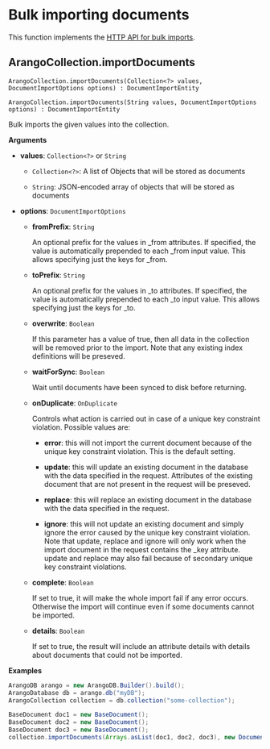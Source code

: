 <!-- don't edit here, its from https://@github.com/arangodb/arangodb-java-driver.git / docs/Drivers/ -->
# Bulk importing documents

This function implements the
[HTTP API for bulk imports](../../../..//HTTP/BulkImports/index.html).

## ArangoCollection.importDocuments

```
ArangoCollection.importDocuments(Collection<?> values, DocumentImportOptions options) : DocumentImportEntity
```

```
ArangoCollection.importDocuments(String values, DocumentImportOptions options) : DocumentImportEntity
```

Bulk imports the given values into the collection.

**Arguments**

- **values**: `Collection<?>` or `String`

  - `Collection<?>`: A list of Objects that will be stored as documents

  - `String`: JSON-encoded array of objects that will be stored as documents

- **options**: `DocumentImportOptions`

  - **fromPrefix**: `String`

    An optional prefix for the values in \_from attributes. If specified, the value is automatically prepended to each \_from input value. This allows specifying just the keys for \_from.

  - **toPrefix**: `String`

    An optional prefix for the values in \_to attributes. If specified, the value is automatically prepended to each \_to input value. This allows specifying just the keys for \_to.

  - **overwrite**: `Boolean`

    If this parameter has a value of true, then all data in the collection will be removed prior to the import. Note that any existing index definitions will be preseved.

  - **waitForSync**: `Boolean`

    Wait until documents have been synced to disk before returning.

  - **onDuplicate**: `OnDuplicate`

    Controls what action is carried out in case of a unique key constraint violation. Possible values are:

    - **error**: this will not import the current document because of the unique key constraint violation. This is the default setting.

    - **update**: this will update an existing document in the database with the data specified in the request. Attributes of the existing document that are not present in the request will be preseved.

    - **replace**: this will replace an existing document in the database with the data specified in the request.

    - **ignore**: this will not update an existing document and simply ignore the error caused by the unique key constraint violation. Note that update, replace and ignore will only work when the import document in the request contains the \_key attribute. update and replace may also fail because of secondary unique key constraint violations.

  - **complete**: `Boolean`

    If set to true, it will make the whole import fail if any error occurs. Otherwise the import will continue even if some documents cannot be imported.

  - **details**: `Boolean`

    If set to true, the result will include an attribute details with details about documents that could not be imported.

**Examples**

```Java
ArangoDB arango = new ArangoDB.Builder().build();
ArangoDatabase db = arango.db("myDB");
ArangoCollection collection = db.collection("some-collection");

BaseDocument doc1 = new BaseDocument();
BaseDocument doc2 = new BaseDocument();
BaseDocument doc3 = new BaseDocument();
collection.importDocuments(Arrays.asList(doc1, doc2, doc3), new DocumentImportOptions());
```
